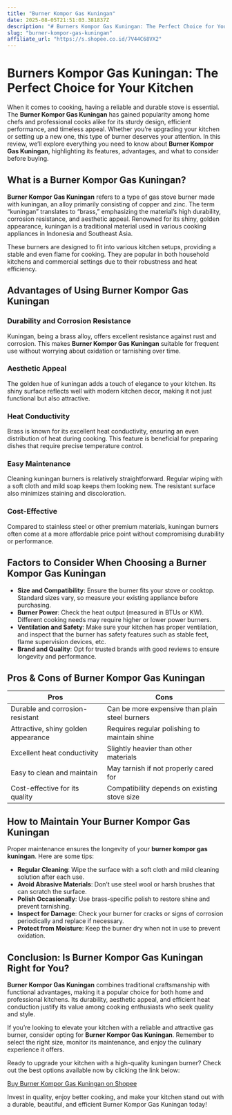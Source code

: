 ```yaml
---
title: "Burner Kompor Gas Kuningan"
date: 2025-08-05T21:51:03.381837Z
description: "# Burners Kompor Gas Kuningan: The Perfect Choice for Your Kitchen..."
slug: "burner-kompor-gas-kuningan"
affiliate_url: "https://s.shopee.co.id/7V44C68VX2"
---
```

# Burners Kompor Gas Kuningan: The Perfect Choice for Your Kitchen

When it comes to cooking, having a reliable and durable stove is essential. The **Burner Kompor Gas Kuningan** has gained popularity among home chefs and professional cooks alike for its sturdy design, efficient performance, and timeless appeal. Whether you’re upgrading your kitchen or setting up a new one, this type of burner deserves your attention. In this review, we’ll explore everything you need to know about **Burner Kompor Gas Kuningan**, highlighting its features, advantages, and what to consider before buying.

## What is a Burner Kompor Gas Kuningan?

**Burner Kompor Gas Kuningan** refers to a type of gas stove burner made with kuningan, an alloy primarily consisting of copper and zinc. The term “kuningan” translates to “brass,” emphasizing the material’s high durability, corrosion resistance, and aesthetic appeal. Renowned for its shiny, golden appearance, kuningan is a traditional material used in various cooking appliances in Indonesia and Southeast Asia.

These burners are designed to fit into various kitchen setups, providing a stable and even flame for cooking. They are popular in both household kitchens and commercial settings due to their robustness and heat efficiency.

## Advantages of Using Burner Kompor Gas Kuningan

### Durability and Corrosion Resistance

Kuningan, being a brass alloy, offers excellent resistance against rust and corrosion. This makes **Burner Kompor Gas Kuningan** suitable for frequent use without worrying about oxidation or tarnishing over time.

### Aesthetic Appeal

The golden hue of kuningan adds a touch of elegance to your kitchen. Its shiny surface reflects well with modern kitchen decor, making it not just functional but also attractive.

### Heat Conductivity

Brass is known for its excellent heat conductivity, ensuring an even distribution of heat during cooking. This feature is beneficial for preparing dishes that require precise temperature control.

### Easy Maintenance

Cleaning kuningan burners is relatively straightforward. Regular wiping with a soft cloth and mild soap keeps them looking new. The resistant surface also minimizes staining and discoloration.

### Cost-Effective

Compared to stainless steel or other premium materials, kuningan burners often come at a more affordable price point without compromising durability or performance.

## Factors to Consider When Choosing a Burner Kompor Gas Kuningan

- **Size and Compatibility**: Ensure the burner fits your stove or cooktop. Standard sizes vary, so measure your existing appliance before purchasing.
- **Burner Power**: Check the heat output (measured in BTUs or KW). Different cooking needs may require higher or lower power burners.
- **Ventilation and Safety**: Make sure your kitchen has proper ventilation, and inspect that the burner has safety features such as stable feet, flame supervision devices, etc.
- **Brand and Quality**: Opt for trusted brands with good reviews to ensure longevity and performance.

## Pros & Cons of Burner Kompor Gas Kuningan

| **Pros** | **Cons** |
|--------------------------------|---------------------------------------------------|
| Durable and corrosion-resistant | Can be more expensive than plain steel burners |
| Attractive, shiny golden appearance | Requires regular polishing to maintain shine |
| Excellent heat conductivity | Slightly heavier than other materials |
| Easy to clean and maintain | May tarnish if not properly cared for |
| Cost-effective for its quality | Compatibility depends on existing stove size |

## How to Maintain Your Burner Kompor Gas Kuningan

Proper maintenance ensures the longevity of your **burner kompor gas kuningan**. Here are some tips:

- **Regular Cleaning**: Wipe the surface with a soft cloth and mild cleaning solution after each use.
- **Avoid Abrasive Materials**: Don’t use steel wool or harsh brushes that can scratch the surface.
- **Polish Occasionally**: Use brass-specific polish to restore shine and prevent tarnishing.
- **Inspect for Damage**: Check your burner for cracks or signs of corrosion periodically and replace if necessary.
- **Protect from Moisture**: Keep the burner dry when not in use to prevent oxidation.

## Conclusion: Is Burner Kompor Gas Kuningan Right for You?

**Burner Kompor Gas Kuningan** combines traditional craftsmanship with functional advantages, making it a popular choice for both home and professional kitchens. Its durability, aesthetic appeal, and efficient heat conduction justify its value among cooking enthusiasts who seek quality and style.

If you’re looking to elevate your kitchen with a reliable and attractive gas burner, consider opting for **Burner Kompor Gas Kuningan**. Remember to select the right size, monitor its maintenance, and enjoy the culinary experience it offers.

Ready to upgrade your kitchen with a high-quality kuningan burner? Check out the best options available now by clicking the link below:

[Buy Burner Kompor Gas Kuningan on Shopee](https://s.shopee.co.id/7V44C68VX2)

Invest in quality, enjoy better cooking, and make your kitchen stand out with a durable, beautiful, and efficient Burner Kompor Gas Kuningan today!